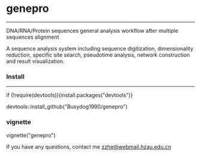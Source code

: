 # genepro
---
DNA/RNA/Protein sequences general analysis workflow after multiple sequences alignment

A sequence analysis system including sequence digitization, dimensionality reduction, 
specific site search, pseudotime analysis, network construction and result visualization.

### Install
---
if (!require(devtools)){install.packages("devtools")}

devtools::install_github("Busydog1990/genepro")

### vignette

vignette("genepro")

If you have any questions, contact me <zzhe@webmail.hzau.edu.cn>
